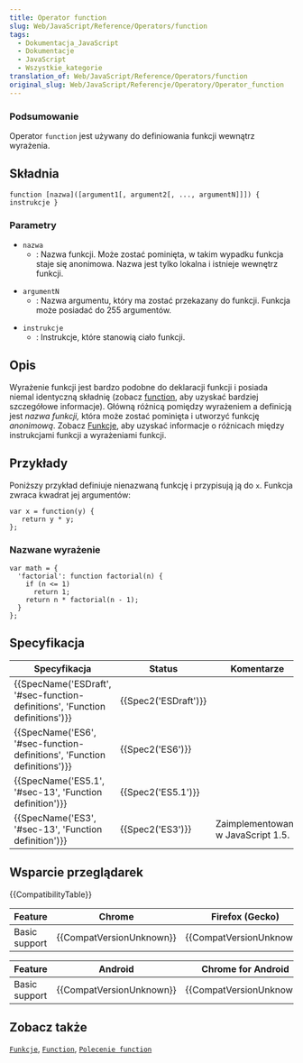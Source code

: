 ```yaml
---
title: Operator function
slug: Web/JavaScript/Reference/Operators/function
tags:
  - Dokumentacja_JavaScript
  - Dokumentacje
  - JavaScript
  - Wszystkie_kategorie
translation_of: Web/JavaScript/Reference/Operators/function
original_slug: Web/JavaScript/Referencje/Operatory/Operator_function
---
```

### Podsumowanie

Operator `function` jest używany do definiowania funkcji wewnątrz wyrażenia.

## Składnia

    function [nazwa]([argument1[, argument2[, ..., argumentN]]]) { instrukcje }

### Parametry

- `nazwa`
  - : Nazwa funkcji. Może zostać pominięta, w takim wypadku funkcja staje się anonimowa. Nazwa jest tylko lokalna i istnieje wewnętrz funkcji.

<!---->

- `argumentN`
  - : Nazwa argumentu, który ma zostać przekazany do funkcji. Funkcja może posiadać do 255 argumentów.

<!---->

- `instrukcje`
  - : Instrukcje, które stanowią ciało funkcji.

## Opis

Wyrażenie funkcji jest bardzo podobne do deklaracji funkcji i posiada niemal identyczną składnię (zobacz [function](pl/Dokumentacja_j%c4%99zyka_JavaScript_1.5/Polecenia/function), aby uzyskać bardziej szczegółowe informacje). Główną różnicą pomiędzy wyrażeniem a definicją jest _nazwa funkcji,_ która może zostać pominięta i utworzyć funkcję _anonimową_. Zobacz [Funkcje](pl/Dokumentacja_j%c4%99zyka_JavaScript_1.5/Funkcje), aby uzyskać informacje o różnicach między instrukcjami funkcji a wyrażeniami funkcji.

## Przykłady

Poniższy przykład definiuje nienazwaną funkcję i przypisują ją do `x`. Funkcja zwraca kwadrat jej argumentów:

    var x = function(y) {
       return y * y;
    };

### Nazwane wyrażenie

    var math = {
      'factorial': function factorial(n) {
        if (n <= 1)
          return 1;
        return n * factorial(n - 1);
      }
    };

## Specyfikacja

| Specyfikacja                                                                                         | Status                       | Komentarze                         |
| ---------------------------------------------------------------------------------------------------- | ---------------------------- | ---------------------------------- |
| {{SpecName('ESDraft', '#sec-function-definitions', 'Function definitions')}} | {{Spec2('ESDraft')}} |                                    |
| {{SpecName('ES6', '#sec-function-definitions', 'Function definitions')}}     | {{Spec2('ES6')}}         |                                    |
| {{SpecName('ES5.1', '#sec-13', 'Function definition')}}                             | {{Spec2('ES5.1')}}     |                                    |
| {{SpecName('ES3', '#sec-13', 'Function definition')}}                             | {{Spec2('ES3')}}         | Zaimplementowano w JavaScript 1.5. |

## Wsparcie przeglądarek

{{CompatibilityTable}}

| Feature       | Chrome                           | Firefox (Gecko)                  | Internet Explorer                | Opera                            | Safari                           |
| ------------- | -------------------------------- | -------------------------------- | -------------------------------- | -------------------------------- | -------------------------------- |
| Basic support | {{CompatVersionUnknown}} | {{CompatVersionUnknown}} | {{CompatVersionUnknown}} | {{CompatVersionUnknown}} | {{CompatVersionUnknown}} |

| Feature       | Android                          | Chrome for Android               | Firefox Mobile (Gecko)           | IE Mobile                        | Opera Mobile                     | Safari Mobile                    |
| ------------- | -------------------------------- | -------------------------------- | -------------------------------- | -------------------------------- | -------------------------------- | -------------------------------- |
| Basic support | {{CompatVersionUnknown}} | {{CompatVersionUnknown}} | {{CompatVersionUnknown}} | {{CompatVersionUnknown}} | {{CompatVersionUnknown}} | {{CompatVersionUnknown}} |

## Zobacz także

[`Funkcje`](pl/Dokumentacja_j%c4%99zyka_JavaScript_1.5/Funkcje), [`Function`](pl/Dokumentacja_j%c4%99zyka_JavaScript_1.5/Obiekty/Function), [`Polecenie function`](pl/Dokumentacja_j%c4%99zyka_JavaScript_1.5/Polecenia/function)
